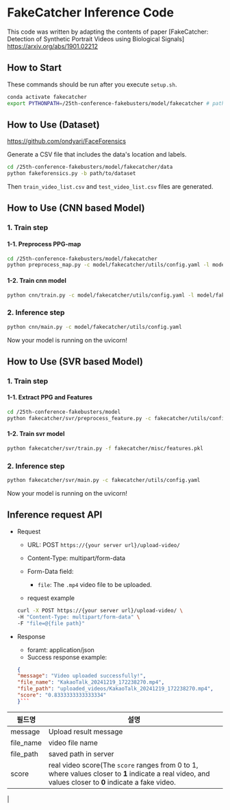 # FakeCatcher Inference Code

This code was written by adapting the contents of paper [FakeCatcher: Detection of Synthetic Portrait Videos using Biological Signals] https://arxiv.org/abs/1901.02212 

## How to Start
These commands should be run after you execute `setup.sh`.

```bash
conda activate fakecatcher
export PYTHONPATH=/25th-conference-fakebusters/model/fakecatcher # path to fakecather dir
```
## How to Use (Dataset)

https://github.com/ondyari/FaceForensics

Generate a CSV file that includes the data's location and labels.

```bash
cd /25th-conference-fakebusters/model/fakecatcher/data
python fakeforensics.py -b path/to/dataset
```
Then `train_video_list.csv` and `test_video_list.csv` files are generated. 

## How to Use (CNN based Model)

### 1. Train step

#### 1-1. Preprocess PPG-map
```bash
cd /25th-conference-fakebusters/model/fakecatcher
python preprocess_map.py -c model/fakecatcher/utils/config.yaml -l model/fakecatcher/data/ppg_map.log -o model/fakecatcher/data
```

#### 1-2. Train cnn model
```bash
python cnn/train.py -c model/fakecatcher/utils/config.yaml -l model/fakecatcher/data/ppg_cnn.log -i model/fakecatcher/data/ppg_maps.json -o model/fakecatcher/model_state.pth
```

### 2. Inference step
```bash
python cnn/main.py -c model/fakecatcher/utils/config.yaml
```

Now your model is running on the uvicorn!


## How to Use (SVR based Model)

### 1. Train step

#### 1-1. Extract PPG and Features
```bash
cd /25th-conference-fakebusters/model
python fakecatcher/svr/preprocess_feature.py -c fakecatcher/utils/config.yaml -d fakecatcher/data/train_video_list.csv
```

#### 1-2. Train svr model
```bash
python fakecatcher/svr/train.py -f fakecatcher/misc/features.pkl
```
### 2. Inference step
```bash
python fakecatcher/svr/main.py -c fakecatcher/utils/config.yaml
```
Now your model is running on the uvicorn!

## Inference request API
- Request
    - URL: POST `https://{your server url}/upload-video/`
    - Content-Type: multipart/form-data
    - Form-Data field: 
        - `file`: The `.mp4` video file to be uploaded.

    - request example
    ```bash
    curl -X POST https://{your server url}/upload-video/ \
    -H "Content-Type: multipart/form-data" \
    -F "file=@{file path}"
    ```
- Response
    - foramt: application/json
    - Success response example:

    ```json
    {
    "message": "Video uploaded successfully!",
    "file_name": "KakaoTalk_20241219_172238270.mp4",
    "file_path": "uploaded_videos/KakaoTalk_20241219_172238270.mp4",
    "score": "0.8333333333333334"
    }```
| 필드명     | 설명                                        |
|------------|---------------------------------------------|
| message    | Upload result message                        |
| file_name  | video file name                 |
| file_path  | saved path in server                          |
| score      | real video score(The `score` ranges from 0 to 1, where values closer to **1** indicate a real video, and values closer to **0** indicate a fake video.
 |
